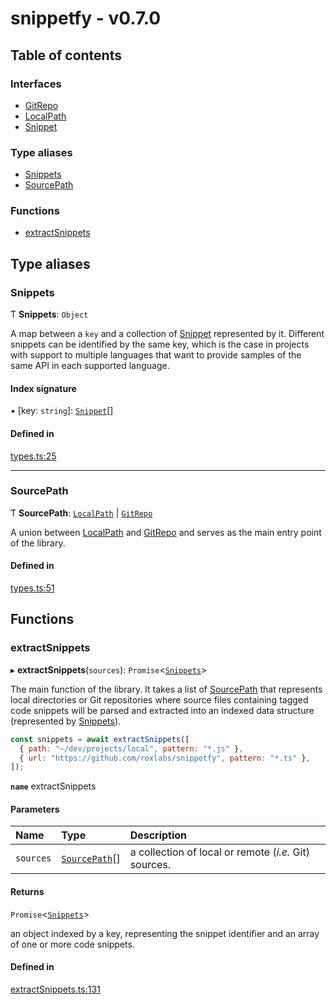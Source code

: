 # snippetfy - v0.7.0

## Table of contents

### Interfaces

- [GitRepo](interfaces/GitRepo.md)
- [LocalPath](interfaces/LocalPath.md)
- [Snippet](interfaces/Snippet.md)

### Type aliases

- [Snippets](index.md#snippets)
- [SourcePath](index.md#sourcepath)

### Functions

- [extractSnippets](index.md#extractsnippets)

## Type aliases

### Snippets

Ƭ **Snippets**: `Object`

A map between a `key` and a collection of [Snippet](interfaces/Snippet.md) represented by it.
Different snippets can be identified by the same key, which is the case in projects
with support to multiple languages that want to provide samples of the same API in
each supported language.

#### Index signature

▪ [key: `string`]: [`Snippet`](interfaces/Snippet.md)[]

#### Defined in

[types.ts:25](https://github.com/roxlabs/snippetfy/blob/e44e5f1/src/types.ts#L25)

___

### SourcePath

Ƭ **SourcePath**: [`LocalPath`](interfaces/LocalPath.md) \| [`GitRepo`](interfaces/GitRepo.md)

A union between [LocalPath](interfaces/LocalPath.md) and [GitRepo](interfaces/GitRepo.md) and serves as the main
entry point of the library.

#### Defined in

[types.ts:51](https://github.com/roxlabs/snippetfy/blob/e44e5f1/src/types.ts#L51)

## Functions

### extractSnippets

▸ **extractSnippets**(`sources`): `Promise`<[`Snippets`](index.md#snippets)\>

The main function of the library. It takes a list of [SourcePath](index.md#sourcepath) that represents
local directories or Git repositories where source files containing tagged code snippets
will be parsed and extracted into an indexed data structure (represented by [Snippets](index.md#snippets)).

```js
const snippets = await extractSnippets([
  { path: "~/dev/projects/local", pattern: "*.js" },
  { url: "https://github.com/roxlabs/snippetfy", pattern: "*.ts" },
]);
```

**`name`** extractSnippets

#### Parameters

| Name | Type | Description |
| :------ | :------ | :------ |
| `sources` | [`SourcePath`](index.md#sourcepath)[] | a collection of local or remote (_i.e._ Git) sources. |

#### Returns

`Promise`<[`Snippets`](index.md#snippets)\>

an object indexed by a key, representing the snippet identifier and an array of one
or more code snippets.

#### Defined in

[extractSnippets.ts:131](https://github.com/roxlabs/snippetfy/blob/e44e5f1/src/extractSnippets.ts#L131)
